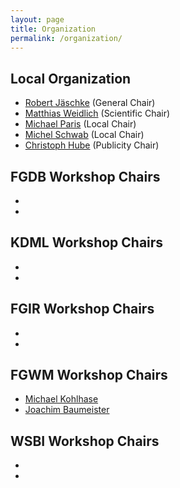 ```yaml
---
layout: page
title: Organization
permalink: /organization/
---
```


## Local Organization

- [Robert Jäschke](https://amor.cms.hu-berlin.de/~jaeschkr/) (General Chair)
- [Matthias Weidlich](https://www.matthiasweidlich.com/) (Scientific Chair)
- [Michael Paris](https://www.ibi.hu-berlin.de/de/institut/personen/paris) (Local Chair)
- [Michel Schwab](https://www.ibi.hu-berlin.de/de/institut/personen/schwab) (Local Chair)
- [Christoph Hube](https://www.l3s.de/de/users/hube) (Publicity Chair)


## FGDB Workshop Chairs

- 
- 

## KDML Workshop Chairs

- 
- 

## FGIR Workshop Chairs

- 
- 

## FGWM Workshop Chairs

- [Michael Kohlhase](https://kwarc.info/people/mkohlhase/)
- [Joachim Baumeister](http://www.is.informatik.uni-wuerzburg.de/en/staff/joba/)

## WSBI Workshop Chairs 

- 
- 
